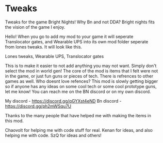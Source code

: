 # Tweaks
 Tweaks for the game Bright Nights! Why Bn and not DDA? Bright nights fits the vision of the game I enjoy. 

Hello! When you go to add my mod to your game it will seperate Translocator gates, and Wearable UPS into its own mod folder seperate
from lones tweaks. It will look like this. 


Lones tweaks,
Wearable UPS,
Translocator gates

This is to make it easier to not add anything you may not want. Simply don't select the mod in world gen! The core of the mod is items that I felt were not in the game, or just fun guns or pieces of tech. There is refrences to other games as well. Who doesnt love refences? This mod is slowly getting bigger so if anyone has any ideas on some cool tech or some cool prototype guns, let me know! You can reach me on the BN discord or on my own discord. 

My discord - https://discord.gg/qGYXst4eND
Bn discord - https://discord.gg/ph2mWSqu7U

Thanks to the many people that have helped me with making the items in this mod. 

Chaovolt for helping me with code stuff for real. 
Kenan for ideas, and also helping me with code.
SzQ for ideas 
and others!
